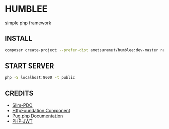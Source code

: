 # HUMBLEE
simple php framework

## INSTALL

```bash
composer create-project --prefer-dist ametsuramet/humblee:dev-master name_project
```

## START SERVER
```bash
php -S localhost:8000 -t public
```

## CREDITS
* [Slim-PDO](https://github.com/FaaPz/Slim-PDO)
* [HttpFoundation Component](https://github.com/symfony/http-foundation)
* [Pug.php](https://github.com/pug-php/pug) [Documentation](https://pugjs.org/api/getting-started.html)
* [PHP-JWT](https://github.com/firebase/php-jwt)

